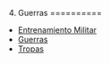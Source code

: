 
4. Guerras
==========

- [Entrenamiento Militar](./Entrenamiento-Militar.md)
- [Guerras](./Guerras.md)
- [Tropas](./Tropas.md)

